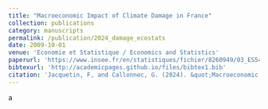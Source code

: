 ```yaml
---
title: "Macroeconomic Impact of Climate Damage in France"
collection: publications
category: manuscripts
permalink: /publication/2024_damage_ecostats
date: 2009-10-01
venue: 'Economie et Statistique / Economics and Statistics'
paperurl: 'https://www.insee.fr/en/statistiques/fichier/8260949/03_ES543_Jacquetin-Callonnec_EN.pdf'
bibtexurl: 'http://academicpages.github.io/files/bibtex1.bib'
citation: 'Jacquetin, F, and Callonnec, G. (2024). &quot;Macroeconomic Impact of Climate Damage in France.&quot; <i>Economics and Statistics 1</i>.'
---
```

a